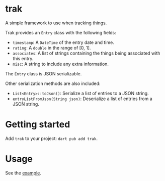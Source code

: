 # trak

A simple framework to use when tracking things.

Trak provides an `Entry` class with the following fields:
- `timestamp`: A `DateTime` of the entry date and time.
- `rating`: A `double` in the range of [0, 1].
- `associates`: A list of strings containing the things being associated with this entry.
- `misc`: A string to include any extra information.

The `Entry` class is JSON serializable.

Other serialization methods are also included:
- `List<Entry>::toJson()`: Serialize a list of entries to a JSON string.
- `entryListFromJson(String json)`: Deserialize a list of entries from a JSON string.

# Getting started

Add `trak` to your project: `dart pub add trak`.

# Usage

See the [example](example/example.dart).
